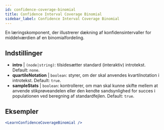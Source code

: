 ```yaml
---
id: confidence-coverage-binomial
title: Confidence Interval Coverage Binomial
sidebar_label: Confidence Interval Coverage Binomial
---
```


En læringskomponent, der illustrerer dækning af konfidensintervaller for middelværdien af en binomialfordeling.

## Indstillinger

* __intro__ | `(node|string)`: tilsidesætter standard (interaktiv) introtekst. Default: `none`.
* __quartileNotation__ | `boolean`: styrer, om der skal anvendes kvartilnotation i introtekst. Default: `true`.
* __sampleStats__ | `boolean`: kontrollerer, om man skal kunne skifte mellem at anvende stikprøveandelen eller den kendte sandsynlighed for succes i populationen ved beregning af standardfejlen. Default: `true`.


## Eksempler

```jsx live
<LearnConfidenceCoverageBinomial />
```

